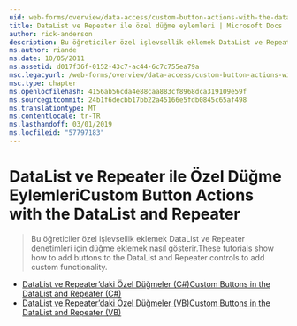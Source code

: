```yaml
---
uid: web-forms/overview/data-access/custom-button-actions-with-the-datalist-and-repeater/index
title: DataList ve Repeater ile özel düğme eylemleri | Microsoft Docs
author: rick-anderson
description: Bu öğreticiler özel işlevsellik eklemek DataList ve Repeater denetimleri için düğme eklemek nasıl gösterir.
ms.author: riande
ms.date: 10/05/2011
ms.assetid: d017f36f-0152-43c7-ac44-6c7c755ea79a
msc.legacyurl: /web-forms/overview/data-access/custom-button-actions-with-the-datalist-and-repeater
msc.type: chapter
ms.openlocfilehash: 4156ab56cda4e88caa883cf8968dca319109e59f
ms.sourcegitcommit: 24b1f6decbb17bb22a45166e5fdb0845c65af498
ms.translationtype: MT
ms.contentlocale: tr-TR
ms.lasthandoff: 03/01/2019
ms.locfileid: "57797183"
---
```

<a name="custom-button-actions-with-the-datalist-and-repeater"></a><span data-ttu-id="4185d-103">DataList ve Repeater ile Özel Düğme Eylemleri</span><span class="sxs-lookup"><span data-stu-id="4185d-103">Custom Button Actions with the DataList and Repeater</span></span>
====================
> <span data-ttu-id="4185d-104">Bu öğreticiler özel işlevsellik eklemek DataList ve Repeater denetimleri için düğme eklemek nasıl gösterir.</span><span class="sxs-lookup"><span data-stu-id="4185d-104">These tutorials show how to add buttons to the DataList and Repeater controls to add custom functionality.</span></span>


- [<span data-ttu-id="4185d-105">DataList ve Repeater’daki Özel Düğmeler (C#)</span><span class="sxs-lookup"><span data-stu-id="4185d-105">Custom Buttons in the DataList and Repeater (C#)</span></span>](custom-buttons-in-the-datalist-and-repeater-cs.md)
- [<span data-ttu-id="4185d-106">DataList ve Repeater’daki Özel Düğmeler (VB)</span><span class="sxs-lookup"><span data-stu-id="4185d-106">Custom Buttons in the DataList and Repeater (VB)</span></span>](custom-buttons-in-the-datalist-and-repeater-vb.md)
